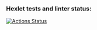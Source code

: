 ### Hexlet tests and linter status:
[![Actions Status](https://github.com/Dumka104/frontend-project-44/workflows/hexlet-check/badge.svg)](https://github.com/Dumka104/frontend-project-44/actions)